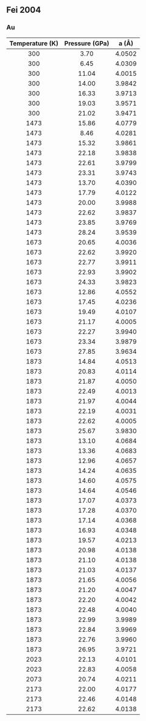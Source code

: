 ## Fei 2004

### Au 

Temperature (K)|Pressure (GPa)|a (Å)
:-------------:|:------------:|:-----------:
300|3.70|4.0502
300|6.45|4.0309	
300|11.04|4.0015	
300|14.00|3.9842
300|16.33|3.9713
300|19.03|3.9571
300|21.02|3.9471
1473|15.86|4.0779
1473|8.46|4.0281
1473|15.32|3.9861
1473|22.18|3.9838
1473|22.61|3.9799
1473|23.31|3.9743
1473|13.70|4.0390
1473|17.79|4.0122
1473|20.00|3.9988
1473|22.62|3.9837
1473|23.85|3.9769
1473|28.24|3.9539
1673|20.65|4.0036
1673|22.62|3.9920
1673|22.77|3.9911
1673|22.93|3.9902
1673|24.33|3.9823
1673|12.86|4.0552
1673|17.45|4.0236
1673|19.49|4.0107
1673|21.17|4.0005
1673|22.27|3.9940
1673|23.34|3.9879
1673|27.85|3.9634
1873|14.84|4.0513
1873|20.83|4.0114
1873|21.87|4.0050
1873|22.49|4.0013
1873|21.97|4.0044
1873|22.19|4.0031
1873|22.62|4.0005
1873|25.67|3.9830
1873|13.10|4.0684
1873|13.36|4.0683
1873|12.96|4.0657
1873|14.24|4.0635
1873|14.60|4.0575
1873|14.64|4.0546
1873|17.07|4.0373
1873|17.28|4.0370
1873|17.14|4.0368
1873|16.93|4.0348
1873|19.57|4.0213
1873|20.98|4.0138
1873|21.10|4.0138
1873|21.03|4.0137
1873|21.65|4.0056
1873|21.20|4.0047
1873|22.20|4.0042
1873|22.48|4.0040
1873|22.99|3.9989
1873|22.84|3.9969
1873|22.76|3.9960
1873|26.95|3.9721
2023|22.13|4.0101
2023|22.83|4.0058
2073|20.74|4.0211
2173|22.00|4.0177
2173|22.46|4.0148
2173|22.62|4.0138